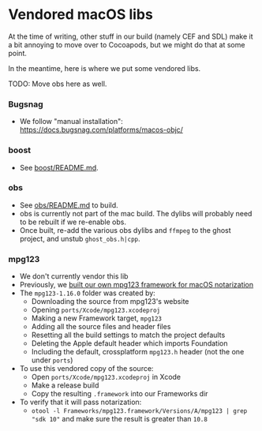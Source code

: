 # Vendored macOS libs

At the time of writing, other stuff in our build (namely CEF and SDL) make it a bit annoying to move over to Cocoapods, but we might do that at some point.

In the meantime, here is where we put some vendored libs.

TODO: Move obs here as well.

### Bugsnag

- We follow "manual installation": https://docs.bugsnag.com/platforms/macos-objc/

### boost

- See [boost/README.md](./boost/README.md).

### obs

- See [obs/README.md](./obs/README.md) to build.
- obs is currently not part of the mac build. The dylibs will probably need to be rebuilt if we re-enable obs.
- Once built, re-add the various obs dylibs and `ffmpeg` to the ghost project, and unstub `ghost_obs.h|cpp`.

### mpg123

- We don't currently vendor this lib
- Previously, we [built our own mpg123 framework for macOS notarization](https://bitbucket.org/rude/love/issues/1526/apps-built-with-love-and-mpg123-wont-pass)
- The `mpg123-1.16.0` folder was created by:
  - Downloading the source from mpg123's website
  - Opening `ports/Xcode/mpg123.xcodeproj`
  - Making a new Framework target, `mpg123`
  - Adding all the source files and header files
  - Resetting all the build settings to match the project defaults
  - Deleting the Apple default header which imports Foundation
  - Including the default, crossplatform `mpg123.h` header (not the one under `ports`)
- To use this vendored copy of the source:
  - Open `ports/Xcode/mpg123.xcodeproj` in Xcode
  - Make a release build
  - Copy the resulting `.framework` into our Frameworks dir
- To verify that it will pass notarization:
  - `otool -l Frameworks/mpg123.framework/Versions/A/mpg123 | grep "sdk 10"` and make sure the result is greater than `10.8`